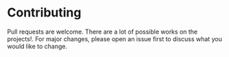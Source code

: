 # Contributing

Pull requests are welcome. There are a lot of possible works on the projects!. For major changes, please open an issue first to discuss what you would like to change. 